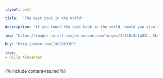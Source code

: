 ```yaml
---
layout: post

title:  "The Best Book In the World"

description: "If you found the best book in the world, would you stop reading? Could you stop reading? If you had homework to do, or dinner to get through, could you put the book down? On a train to the zoo or on a flight to Kalamazoo, would that break the spell? If in a forest you walked, while scary monsters stalked…would that be enough? If you’d crossed a desert that baked or were swept off by a river that snaked, would you even take a break? If every animal in the land were to be led by a big band, in a grand parade in your honor made…would you put the book down?"

img: "https://images-na.ssl-images-amazon.com/images/I/51Bi9alwU2L._SL480_.jpg"

buy: "http://amzn.com/1909263303"

tags:
- Rilla Alexander
---
```


{% include content-rss.md %}
